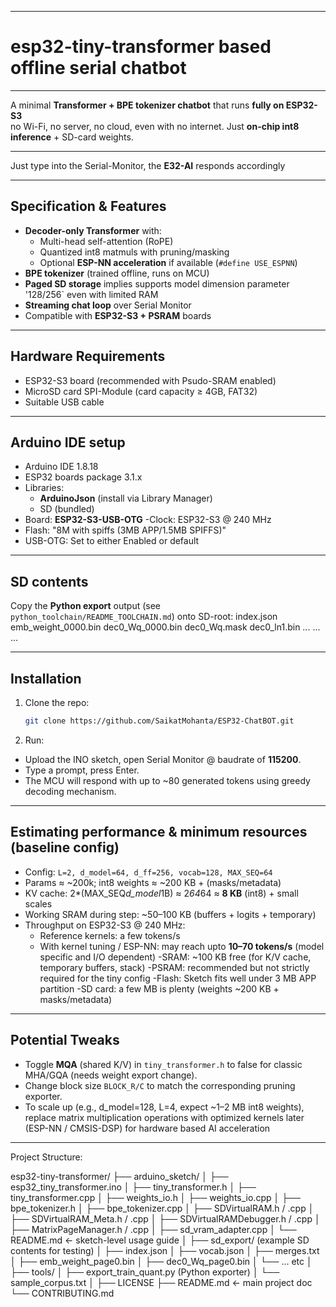 ---------------------------------------------------------------------------------------------------
# esp32-tiny-transformer based offline serial chatbot
---------------------------------------------------------------------------------------------------
A minimal **Transformer + BPE tokenizer chatbot** that runs **fully on ESP32-S3**   
no Wi-Fi, no server, no cloud, even with no internet. Just **on-chip int8 inference** + SD-card weights.

---------------------------------------------------------------------------------------------------
Just type into the Serial-Monitor, the **E32-AI** responds accordingly

---------------------------------------------------------------------------------------------------
## Specification & Features

- **Decoder-only Transformer** with:
  - Multi-head self-attention (RoPE)
  - Quantized int8 matmuls with pruning/masking
  - Optional **ESP-NN acceleration** if available (`#define USE_ESPNN`)
- **BPE tokenizer** (trained offline, runs on MCU)
- **Paged SD storage** implies supports model dimension parameter '128/256` even with limited RAM
- **Streaming chat loop** over Serial Monitor
- Compatible with **ESP32-S3 + PSRAM** boards

---------------------------------------------------------------------------------------------------
## Hardware Requirements

- ESP32-S3 board (recommended with Psudo-SRAM enabled)
- MicroSD card SPI-Module (card capacity ≥ 4GB, FAT32)
- Suitable USB cable

---------------------------------------------------------------------------------------------------
## Arduino IDE setup
- Arduino IDE 1.8.18
- ESP32 boards package 3.1.x
- Libraries:
  - **ArduinoJson** (install via Library Manager)
  - SD (bundled)
- Board: **ESP32-S3-USB-OTG**
-Clock: ESP32-S3 @ 240 MHz
- Flash: "8M with spiffs (3MB APP/1.5MB SPIFFS)"
- USB-OTG: Set to either Enabled or default

---------------------------------------------------------------------------------------------------
## SD contents
Copy the **Python export** output (see `python_toolchain/README_TOOLCHAIN.md`) onto SD-root:
index.json
emb_weight_0000.bin
dec0_Wq_0000.bin
dec0_Wq.mask
dec0_ln1.bin
...
...
...

---------------------------------------------------------------------------------------------------
## Installation

1. Clone the repo:

   ```bash
   git clone https://github.com/SaikatMohanta/ESP32-ChatBOT.git


2. Run:
- Upload the INO sketch, open Serial Monitor @ baudrate of **115200**.
- Type a prompt, press Enter.
- The MCU will respond with up to ~80 generated tokens using greedy decoding mechanism.

---------------------------------------------------------------------------------------------------
## Estimating performance & minimum resources (baseline config)
- Config: `L=2, d_model=64, d_ff=256, vocab=128, MAX_SEQ=64`
- Params ≈ ~200k; int8 weights ≈ ~200 KB + (masks/metadata)
- KV cache: 2*(MAX_SEQ*d_model*1B) ≈ 2*64*64 ≈ **8 KB** (int8) + small scales
- Working SRAM during step: ~50–100 KB (buffers + logits + temporary)
- Throughput on ESP32-S3 @ 240 MHz:
  - Reference kernels: a few tokens/s
  - With kernel tuning / ESP-NN: may reach upto **10–70 tokens/s** (model specific and I/O dependent)
-SRAM: ~100 KB free (for K/V cache, temporary buffers, stack)
-PSRAM: recommended but not strictly required for the tiny config
-Flash: Sketch fits well under 3 MB APP partition
-SD card: a few MB is plenty (weights ~200 KB + masks/metadata)

---------------------------------------------------------------------------------------------------
## Potential Tweaks
- Toggle **MQA** (shared K/V) in `tiny_transformer.h` to false for classic MHA/GQA (needs weight export change).
- Change block size `BLOCK_R/C` to match the corresponding pruning exporter.
- To scale up (e.g., d_model=128, L=4, expect ~1–2 MB int8 weights), replace matrix multiplication operations with optimized kernels later (ESP-NN / CMSIS-DSP) for hardware based AI acceleration

---------------------------------------------------------------------------------------------------
Project Structure:

esp32-tiny-transformer/
├── arduino_sketch/
│   ├── esp32_tiny_transformer.ino
│   ├── tiny_transformer.h
│   ├── tiny_transformer.cpp
│   ├── weights_io.h
│   ├── weights_io.cpp
│   ├── bpe_tokenizer.h
│   ├── bpe_tokenizer.cpp
│   ├── SDVirtualRAM.h / .cpp
│   ├── SDVirtualRAM_Meta.h / .cpp
│   ├── SDVirtualRAMDebugger.h / .cpp
│   ├── MatrixPageManager.h / .cpp
│   ├── sd_vram_adapter.cpp
│   └── README.md   ← sketch-level usage guide
│
├── sd_export/   (example SD contents for testing)
│   ├── index.json
│   ├── vocab.json
│   ├── merges.txt
│   ├── emb_weight_page0.bin
│   ├── dec0_Wq_page0.bin
│   └── ... etc
│
├── tools/
│   ├── export_train_quant.py   (Python exporter)
│   └── sample_corpus.txt
│
├── LICENSE
├── README.md   ← main project doc
└── CONTRIBUTING.md
